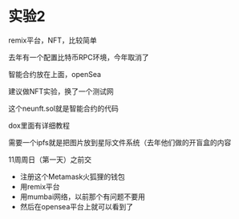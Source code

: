 # 实验2

remix平台，NFT，比较简单

去年有一个配置比特币RPC环境，今年取消了

智能合约放在上面，openSea



建议做NFT实验，换了一个测试网

这个neunft.sol就是智能合约的代码

dox里面有详细教程



需要一个ipfs就是把图片放到星际文件系统（去年他们做的开盲盒的内容



11周周日（第一天）之前交



- 注册这个Metamask火狐狸的钱包
- 用remix平台
- 用mumbai网络，以前那个有问题不要用
- 然后在opensea平台上就可以看到了


